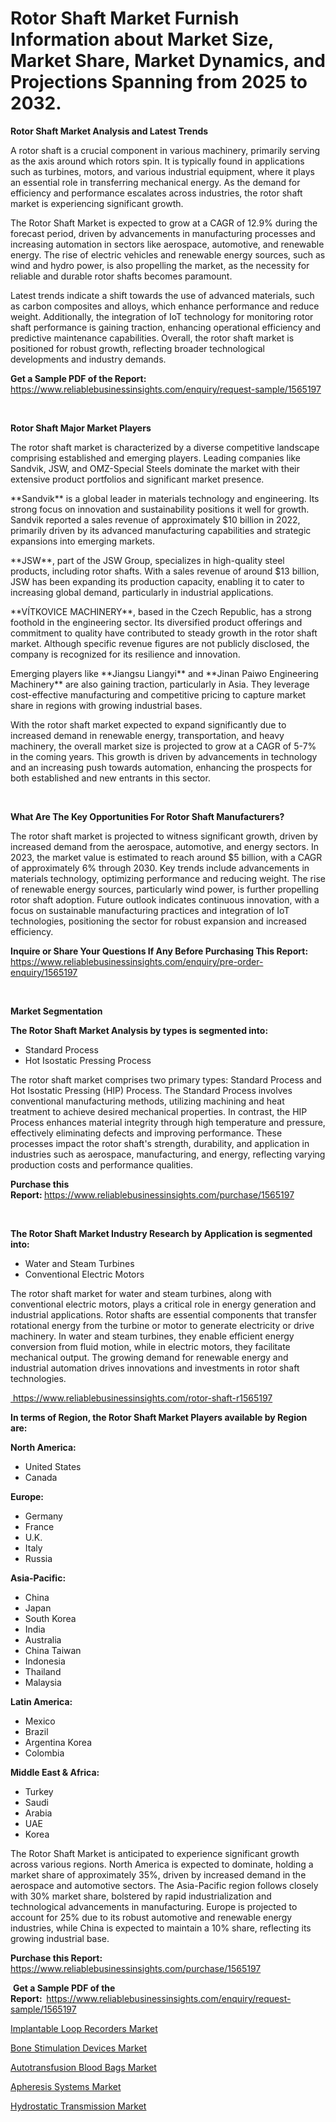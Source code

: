<p><h1>Rotor Shaft Market Furnish Information about Market Size, Market Share, Market Dynamics, and Projections Spanning from 2025 to 2032.</h1></p><p><strong>Rotor Shaft Market Analysis and Latest Trends</strong></p>
<p><p>A rotor shaft is a crucial component in various machinery, primarily serving as the axis around which rotors spin. It is typically found in applications such as turbines, motors, and various industrial equipment, where it plays an essential role in transferring mechanical energy. As the demand for efficiency and performance escalates across industries, the rotor shaft market is experiencing significant growth.</p><p>The Rotor Shaft Market is expected to grow at a CAGR of 12.9% during the forecast period, driven by advancements in manufacturing processes and increasing automation in sectors like aerospace, automotive, and renewable energy. The rise of electric vehicles and renewable energy sources, such as wind and hydro power, is also propelling the market, as the necessity for reliable and durable rotor shafts becomes paramount.</p><p>Latest trends indicate a shift towards the use of advanced materials, such as carbon composites and alloys, which enhance performance and reduce weight. Additionally, the integration of IoT technology for monitoring rotor shaft performance is gaining traction, enhancing operational efficiency and predictive maintenance capabilities. Overall, the rotor shaft market is positioned for robust growth, reflecting broader technological developments and industry demands.</p></p>
<p><strong>Get a Sample PDF of the Report:&nbsp;</strong> <a href="https://www.reliablebusinessinsights.com/enquiry/request-sample/1565197?utm_campaign=3048&utm_medium=2&utm_source=Github&utm_content=ia&utm_term=08042025&utm_id=rotor-shaft">https://www.reliablebusinessinsights.com/enquiry/request-sample/1565197</a></p>
<p>&nbsp;</p>
<p><strong>Rotor Shaft Major Market Players</strong></p>
<p><p>The rotor shaft market is characterized by a diverse competitive landscape comprising established and emerging players. Leading companies like Sandvik, JSW, and OMZ-Special Steels dominate the market with their extensive product portfolios and significant market presence.</p><p>**Sandvik** is a global leader in materials technology and engineering. Its strong focus on innovation and sustainability positions it well for growth. Sandvik reported a sales revenue of approximately $10 billion in 2022, primarily driven by its advanced manufacturing capabilities and strategic expansions into emerging markets.</p><p>**JSW**, part of the JSW Group, specializes in high-quality steel products, including rotor shafts. With a sales revenue of around $13 billion, JSW has been expanding its production capacity, enabling it to cater to increasing global demand, particularly in industrial applications.</p><p>**VÍTKOVICE MACHINERY**, based in the Czech Republic, has a strong foothold in the engineering sector. Its diversified product offerings and commitment to quality have contributed to steady growth in the rotor shaft market. Although specific revenue figures are not publicly disclosed, the company is recognized for its resilience and innovation.</p><p>Emerging players like **Jiangsu Liangyi** and **Jinan Paiwo Engineering Machinery** are also gaining traction, particularly in Asia. They leverage cost-effective manufacturing and competitive pricing to capture market share in regions with growing industrial bases.</p><p>With the rotor shaft market expected to expand significantly due to increased demand in renewable energy, transportation, and heavy machinery, the overall market size is projected to grow at a CAGR of 5-7% in the coming years. This growth is driven by advancements in technology and an increasing push towards automation, enhancing the prospects for both established and new entrants in this sector.</p></p>
<p>&nbsp;</p>
<p><strong>What Are The Key Opportunities For Rotor Shaft Manufacturers?</strong></p>
<p><p>The rotor shaft market is projected to witness significant growth, driven by increased demand from the aerospace, automotive, and energy sectors. In 2023, the market value is estimated to reach around $5 billion, with a CAGR of approximately 6% through 2030. Key trends include advancements in materials technology, optimizing performance and reducing weight. The rise of renewable energy sources, particularly wind power, is further propelling rotor shaft adoption. Future outlook indicates continuous innovation, with a focus on sustainable manufacturing practices and integration of IoT technologies, positioning the sector for robust expansion and increased efficiency.</p></p>
<p><strong>Inquire or Share Your Questions If Any Before Purchasing This Report:</strong> <a href="https://www.reliablebusinessinsights.com/enquiry/pre-order-enquiry/1565197?utm_campaign=3048&utm_medium=2&utm_source=Github&utm_content=ia&utm_term=08042025&utm_id=rotor-shaft">https://www.reliablebusinessinsights.com/enquiry/pre-order-enquiry/1565197</a></p>
<p>&nbsp;</p>
<p><strong>Market Segmentation</strong></p>
<p><strong>The Rotor Shaft Market Analysis by types is segmented into:</strong></p>
<p><ul><li>Standard Process</li><li>Hot Isostatic Pressing Process</li></ul></p>
<p><p>The rotor shaft market comprises two primary types: Standard Process and Hot Isostatic Pressing (HIP) Process. The Standard Process involves conventional manufacturing methods, utilizing machining and heat treatment to achieve desired mechanical properties. In contrast, the HIP Process enhances material integrity through high temperature and pressure, effectively eliminating defects and improving performance. These processes impact the rotor shaft's strength, durability, and application in industries such as aerospace, manufacturing, and energy, reflecting varying production costs and performance qualities.</p></p>
<p><strong>Purchase this Report:&nbsp;</strong><a href="https://www.reliablebusinessinsights.com/purchase/1565197?utm_campaign=3048&utm_medium=2&utm_source=Github&utm_content=ia&utm_term=08042025&utm_id=rotor-shaft">https://www.reliablebusinessinsights.com/purchase/1565197</a></p>
<p>&nbsp;</p>
<p><strong>The Rotor Shaft Market Industry Research by Application is segmented into:</strong></p>
<p><ul><li>Water and Steam Turbines</li><li>Conventional Electric Motors</li></ul></p>
<p><p>The rotor shaft market for water and steam turbines, along with conventional electric motors, plays a critical role in energy generation and industrial applications. Rotor shafts are essential components that transfer rotational energy from the turbine or motor to generate electricity or drive machinery. In water and steam turbines, they enable efficient energy conversion from fluid motion, while in electric motors, they facilitate mechanical output. The growing demand for renewable energy and industrial automation drives innovations and investments in rotor shaft technologies.</p></p>
<p><a href="https://www.reliablebusinessinsights.com/rotor-shaft-r1565197?utm_campaign=3048&utm_medium=2&utm_source=Github&utm_content=ia&utm_term=08042025&utm_id=rotor-shaft">&nbsp;https://www.reliablebusinessinsights.com/rotor-shaft-r1565197</a></p>
<p><strong>In terms of Region, the Rotor Shaft Market Players available by Region are:</strong></p>
<p>
    <p> <strong> North America: </strong>
        <ul>
            <li>United States</li>
            <li>Canada</li>
        </ul>
        </p> 
    <p> <strong> Europe: </strong>
        <ul>
            <li>Germany</li>
            <li>France</li>
            <li>U.K.</li>
            <li>Italy</li>
            <li>Russia</li>
        </ul>
        </p> 
    <p> <strong> Asia-Pacific: </strong>
        <ul>
            <li>China</li>
            <li>Japan</li>
            <li>South Korea</li>
            <li>India</li>
            <li>Australia</li>
            <li>China Taiwan</li>
            <li>Indonesia</li>
            <li>Thailand</li>
            <li>Malaysia</li>
        </ul>
        </p> 
    <p> <strong> Latin America: </strong>
        <ul>
            <li>Mexico</li>
            <li>Brazil</li>
            <li>Argentina Korea</li>
            <li>Colombia</li>
        </ul>
        </p> 
    <p> <strong> Middle East & Africa: </strong>
        <ul>
            <li>Turkey</li>
            <li>Saudi</li>
            <li>Arabia</li>
            <li>UAE</li>
            <li>Korea</li>
        </ul>
    </p>
    </p>
<p><p>The Rotor Shaft Market is anticipated to experience significant growth across various regions. North America is expected to dominate, holding a market share of approximately 35%, driven by increased demand in the aerospace and automotive sectors. The Asia-Pacific region follows closely with 30% market share, bolstered by rapid industrialization and technological advancements in manufacturing. Europe is projected to account for 25% due to its robust automotive and renewable energy industries, while China is expected to maintain a 10% share, reflecting its growing industrial base.</p></p>
<p><strong>Purchase this Report: </strong><a href="https://www.reliablebusinessinsights.com/purchase/1565197?utm_campaign=3048&utm_medium=2&utm_source=Github&utm_content=ia&utm_term=08042025&utm_id=rotor-shaft">https://www.reliablebusinessinsights.com/purchase/1565197</a></p>
<p>&nbsp;<strong>Get a Sample PDF of the Report:&nbsp;&nbsp;</strong><a href="https://www.reliablebusinessinsights.com/enquiry/request-sample/1565197?utm_campaign=3048&utm_medium=2&utm_source=Github&utm_content=ia&utm_term=08042025&utm_id=rotor-shaft">https://www.reliablebusinessinsights.com/enquiry/request-sample/1565197</a></p>
<p><strong></strong></p>
<p><p><a href="https://www.linkedin.com/pulse/key-drivers-implantable-loop-recorders-market-expansion-sxioe?utm_campaign=3048&utm_medium=2&utm_source=Github&utm_content=ia&utm_term=08042025&utm_id=rotor-shaft">Implantable Loop Recorders Market</a></p><p><a href="https://www.linkedin.com/pulse/detailed-market-research-bone-stimulation-devices-analysis-iv3he?utm_campaign=3048&utm_medium=2&utm_source=Github&utm_content=ia&utm_term=08042025&utm_id=rotor-shaft">Bone Stimulation Devices Market</a></p><p><a href="https://www.linkedin.com/pulse/in-depth-analysis-autotransfusion-blood-bags-market-dynamics-key-7tkee?utm_campaign=3048&utm_medium=2&utm_source=Github&utm_content=ia&utm_term=08042025&utm_id=rotor-shaft">Autotransfusion Blood Bags Market</a></p><p><a href="https://www.linkedin.com/pulse/complete-analysis-apheresis-systems-market-size-segments-116-ftwlc?utm_campaign=3048&utm_medium=2&utm_source=Github&utm_content=ia&utm_term=08042025&utm_id=rotor-shaft">Apheresis Systems Market</a></p><p><a href="https://github.com/guinoopandam/Market-Research-Report-List-1/blob/main/hydrostatic-transmission-market.md?utm_campaign=3048&utm_medium=2&utm_source=Github&utm_content=ia&utm_term=08042025&utm_id=rotor-shaft">Hydrostatic Transmission Market</a></p></p>